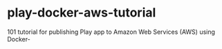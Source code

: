 # play-docker-aws-tutorial
101 tutorial for publishing Play app to Amazon Web Services (AWS) using Docker-
